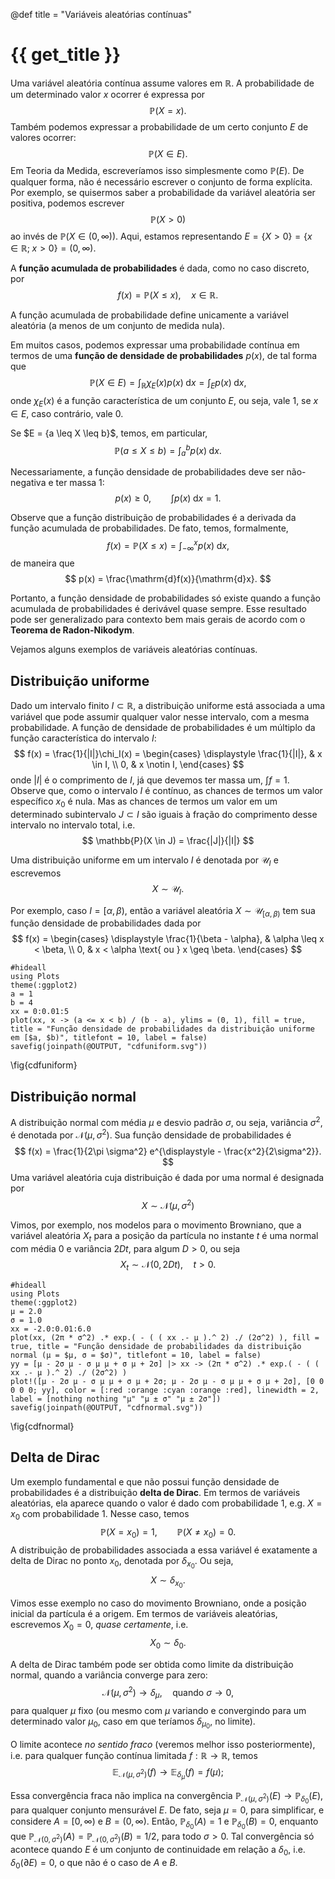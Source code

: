 @def title = "Variáveis aleatórias contínuas"

# {{ get_title }}

Uma variável aleatória contínua assume valores em $\mathbb{R}$. A probabilidade de um determinado valor $x$ ocorrer é expressa por
$$
\mathbb{P}(X = x).
$$
Também podemos expressar a probabilidade de um certo conjunto $E$ de valores ocorrer:
$$
\mathbb{P}(X \in E).
$$
Em Teoria da Medida, escreveríamos isso simplesmente como $\mathbb{P}(E)$. De qualquer forma, não é necessário escrever o conjunto de forma explícita. Por exemplo, se quisermos saber a probabilidade da variável aleatória ser positiva, podemos escrever
$$
\mathbb{P}(X > 0)
$$
ao invés de $\mathbb{P}(X \in (0, \infty))$. Aqui, estamos representando $E = \{ X > 0 \} = \{x \in \mathbb{R}; \;x > 0\} = (0, \infty)$.

A **função acumulada de probabilidades** é dada, como no caso discreto, por
$$
f(x) = \mathbb{P}(X \leq x), \quad x \in \mathbb{R}.
$$

A função acumulada de probabilidade define unicamente a variável aleatória (a menos de um conjunto de medida nula).

Em muitos casos, podemos expressar uma probabilidade contínua em termos de uma **função de densidade de probabilidades** $p(x)$, de tal forma que
$$
\mathbb{P}(X \in E) = \int_\mathbb{R} \chi_E(x) p(x) \;\mathrm{d}x = \int_E p(x) \;\mathrm{d}x,
$$
onde $\chi_E(x)$ é a função característica de um conjunto $E$, ou seja, vale $1$, se $x\in E$, caso contrário, vale $0$.

Se $E = \{a \leq X \leq b}$, temos, em particular,
$$
  \mathbb{P}(a \leq X \leq b) = \int_a^b p(x) \;\mathrm{d}x.
$$

Necessariamente, a função densidade de probabilidades deve ser não-negativa e ter massa 1:
$$
p(x) \geq 0, \qquad \int p(x) \;\mathrm{d}x = 1.
$$

Observe que a função distribuição de probabilidades é a derivada da função acumulada de probabilidades. De fato, temos, formalmente,
$$
  f(x) = \mathbb{P}(X \leq x) = \int_{-\infty}^x p(x) \;\mathrm{d}x,
$$
de maneira que
$$
  p(x) = \frac{\mathrm{d}f(x)}{\mathrm{d}x}.
$$

Portanto, a função densidade de probabilidades só existe quando a função acumulada de probabilidades é derivável quase sempre. Esse resultado pode ser generalizado para contexto bem mais gerais de acordo com o **Teorema de Radon-Nikodym**.

Vejamos alguns exemplos de variáveis aleatórias contínuas.

## Distribuição uniforme

Dado um intervalo finito $I\subset \mathbb{R}$, a distribuição uniforme está associada a uma variável que pode assumir qualquer valor nesse intervalo, com a mesma probabilidade. A função de densidade de probabilidades é um múltiplo da função característica do intervalo $I$:
$$
f(x) = \frac{1}{|I|}\chi_I(x) = \begin{cases} \displaystyle \frac{1}{|I|}, & x \in I, \\ 0, & x \notin I, \end{cases}
$$
onde $|I|$ é o comprimento de $I$, já que devemos ter massa um, $\int f = 1$. Observe que, como o intervalo $I$ é contínuo, as chances de termos um valor específico $x_0$ é nula. Mas as chances de termos um valor em um determinado subintervalo $J\subset I$ são iguais à fração do comprimento desse intervalo no intervalo total, i.e.
$$
\mathbb{P}(X \in J) = \frac{|J|}{|I|}
$$

Uma distribuição uniforme em um intervalo $I$ é denotada por $\mathcal{U}_I$ e escrevemos
$$
X \sim \mathcal{U}_I.
$$

Por exemplo, caso $I = [\alpha, \beta)$, então a variável aleatória $X \sim \mathcal{U}_{[\alpha, \beta)}$ tem sua função densidade de probabilidades dada por
$$
f(x) = \begin{cases} \displaystyle \frac{1}{\beta - \alpha}, & \alpha \leq x < \beta, \\ 0, & x < \alpha \text{ ou } x \geq \beta. \end{cases}
$$

```julia:cdfuniform
#hideall
using Plots
theme(:ggplot2)
a = 1
b = 4
xx = 0:0.01:5
plot(xx, x -> (a <= x < b) / (b - a), ylims = (0, 1), fill = true, title = "Função densidade de probabilidades da distribuição uniforme em [$a, $b)", titlefont = 10, label = false)
savefig(joinpath(@OUTPUT, "cdfuniform.svg"))
```
\fig{cdfuniform}

## Distribuição normal

A distribuição normal com média $\mu$ e desvio padrão $\sigma$, ou seja, variância $\sigma^2$, é denotada por $\mathcal{N}(\mu, \sigma^2)$. Sua função densidade de probabilidades é
$$
  f(x) = \frac{1}{2\pi \sigma^2} e^{\displaystyle - \frac{x^2}{2\sigma^2}}.
$$
Uma variável aleatória cuja distribuição é dada por uma normal é designada por
$$
  X \sim \mathcal{N}(\mu, \sigma^2)
$$

Vimos, por exemplo, nos modelos para o movimento Browniano, que a variável aleatória $X_t$ para a posição da partícula no instante $t$ é uma normal com média $0$ e variância $2Dt$, para algum $D > 0$, ou seja
$$
  X_t \sim \mathcal{N}(0, 2Dt), \quad t > 0.
$$

```julia:cdfnormal
#hideall
using Plots
theme(:ggplot2)
μ = 2.0
σ = 1.0 
xx = -2.0:0.01:6.0
plot(xx, (2π * σ^2) .* exp.( - ( ( xx .- μ ).^ 2) ./ (2σ^2) ), fill = true, title = "Função densidade de probabilidades da distribuição normal (μ = $μ, σ = $σ)", titlefont = 10, label = false)
yy = [μ - 2σ μ - σ μ μ + σ μ + 2σ] |> xx -> (2π * σ^2) .* exp.( - ( ( xx .- μ ).^ 2) ./ (2σ^2) )
plot!([μ - 2σ μ - σ μ μ + σ μ + 2σ; μ - 2σ μ - σ μ μ + σ μ + 2σ], [0 0 0 0 0; yy], color = [:red :orange :cyan :orange :red], linewidth = 2, label = [nothing nothing "μ" "μ ± σ" "μ ± 2σ"])
savefig(joinpath(@OUTPUT, "cdfnormal.svg"))
```
\fig{cdfnormal}

## Delta de Dirac

Um exemplo fundamental e que não possui função densidade de probabilidades é a distribuição **delta de Dirac**. Em termos de variáveis aleatórias, ela aparece quando o valor é dado com probabilidade 1, e.g. $X = x_0$ com probabilidade 1. Nesse caso, temos
$$
\mathbb{P}(X = x_0) = 1, \qquad \mathbb{P}(X \neq x_0) = 0.
$$
A distribuição de probabilidades associada a essa variável é exatamente a delta de Dirac no ponto $x_0$, denotada por $\delta_{x_0}$. Ou seja,
$$
X \sim \delta_{x_0}.
$$

Vimos esse exemplo no caso do movimento Browniano, onde a posição inicial da partícula é a origem. Em termos de variáveis aleatórias, escrevemos $X_0 = 0$,  *quase certamente*, i.e.
$$
X_0 \sim \delta_0.
$$

A delta de Dirac também pode ser obtida como limite da distribuição normal, quando a variância converge para zero:
$$
\mathcal{N}(\mu, \sigma^2) \rightarrow \delta_\mu, \quad \text{quando } \sigma \rightarrow 0,
$$
para qualquer $\mu$ fixo (ou mesmo com $\mu$ variando e convergindo para um determinado valor $\mu_0$, caso em que teríamos $\delta_{\mu_0}$, no limite).

O limite acontece *no sentido fraco* (veremos melhor isso posteriormente), i.e. para qualquer função contínua limitada $f:\mathbb{R} \rightarrow \mathbb{R}$, temos
$$
\mathbb{E}_{\mathcal{N}(\mu, \sigma^2)}(f) \rightarrow \mathbb{E}_{\delta_\mu}(f) = f(\mu);
$$

Essa convergência fraca não implica na convergência $\mathbb{P}_{\mathcal{N}(\mu, \sigma^2)}(E) \rightarrow \mathbb{P}_{\delta_0}(E)$, para qualquer conjunto mensurável $E$. De fato, seja $\mu = 0$, para simplificar, e considere $A = [0, \infty)$ e $B = (0, \infty)$. Então, $\mathbb{P}_{\delta_0}(A) = 1$ e $\mathbb{P}_{\delta_0}(B) = 0$, enquanto que $\mathbb{P}_{\mathcal{N}(0, \sigma^2)}(A) = \mathbb{P}_{\mathcal{N}(0, \sigma^2)}(B) = 1/2$, para todo $\sigma > 0$. Tal convergência só acontece quando $E$ é um conjunto de continuidade em relação a $\delta_0$, i.e. $\delta_0(\partial E) = 0$, o que não é o caso de $A$ e $B$.
